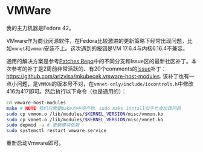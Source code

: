 # VMWare

我的主力机器是Fedora 42。

VMware作为商业闭源软件，在Fedora比较激进的更新策略下经常出现问题，比如`vmnet`和`vmmon`安装不上。这次遇到的报错是VM
17.6.4与内核6.16.4不兼容。

通用的解决方案是参考[Patches Repo](https://github.com/mkubecek/vmware-host-modules)中的不同分支和Issue区的最新社区补丁。本次参考的补丁是2周前非常活跃的、有20个comments的[Issue](https://github.com/mkubecek/vmware-host-modules/issues/319)补丁：https://github.com/arizvisa/mkubecek.vmware-host-modules. 该补丁也有一点小问题，是`VMMON`的版本号不对，在`vmnet-only/include/iocontrols.h`中修改416为417即可。然后执行以下命令（也是通用的）：

```bash
cd vmware-host-modules
make # NOTE 我们只需要make的中间产物，sudo make install似乎也会出现问题
sudo cp vmmon.o /lib/modules/$KERNEL_VERSION/misc/vmmon.ko
sudo cp vmnet.o /lib/modules/$KERNEL_VERSION/misc/vmnet.ko
sudo depmod -a # 更新模块依赖
sudo systemctl restart vmware.service
```

重新启动Vmware即可。

